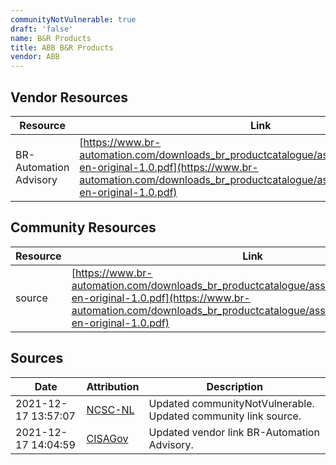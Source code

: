 ```yaml
---
communityNotVulnerable: true
draft: 'false'
name: B&R Products
title: ABB B&R Products
vendor: ABB
---
```


## Vendor Resources
| Resource | Link |
| --- | --- |
| BR-Automation Advisory | [https://www.br-automation.com/downloads_br_productcatalogue/assets/1639507581859-en-original-1.0.pdf](https://www.br-automation.com/downloads_br_productcatalogue/assets/1639507581859-en-original-1.0.pdf) |

## Community Resources
| Resource | Link |
| --- | --- |
| source | [https://www.br-automation.com/downloads_br_productcatalogue/assets/1639507581859-en-original-1.0.pdf](https://www.br-automation.com/downloads_br_productcatalogue/assets/1639507581859-en-original-1.0.pdf) |


## Sources
| Date | Attribution | Description |
| --- | --- | --- |
| 2021-12-17 13:57:07 | [NCSC-NL](https://github.com/NCSC-NL/log4shell/blob/main/software/README.md) | Updated communityNotVulnerable. Updated community link source.  |
| 2021-12-17 14:04:59 | [CISAGov](https://raw.githubusercontent.com/cisagov/log4j-affected-db/develop/README.md) | Updated vendor link BR-Automation Advisory.  |

